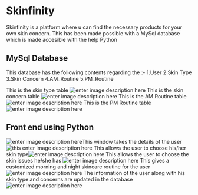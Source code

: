 # Skinfinity
Skinfinity is a platform where  u can find the necessary products for your own skin concern.
This has been made possible with a MySql database which is made accesible with the help Python
## MySql Database

This database has the following contents regarding the :-
1.User
2.Skin Type
3.Skin Concern
4.AM_Routine
5.PM_Routine

This is the skin type table
![enter image description here](https://i.imgur.com/iHH3UGp.png)
This is the skin concern table
![enter image description here](https://i.imgur.com/A7scwpu.png)
This is the AM Routine table
![enter image description here](https://i.imgur.com/uEJ4vMl.png)
This is the PM Routine table![enter image description here](https://i.imgur.com/7gvcr0t.png)

## Front end using Python

  ![enter image description here](https://i.imgur.com/b26OPvo.png)This window takes the details of the user![this enter image description here](https://i.imgur.com/PFQL3Af.png)
  This  allows the user to choose his/her skin type![enter image description here](https://i.imgur.com/YBPMoZI.png)
  This allows the user to choose the skin issues he/she has
![enter image description here](https://i.imgur.com/yCh6lYe.png)
This gives a customized morning and night skincare routine for the user
![enter image description here](https://i.imgur.com/7rgaWqM.png)
The information of the user along with his skin type and concerns are updated  in the   database
![enter image description here](https://i.imgur.com/3neBH4H.png)
